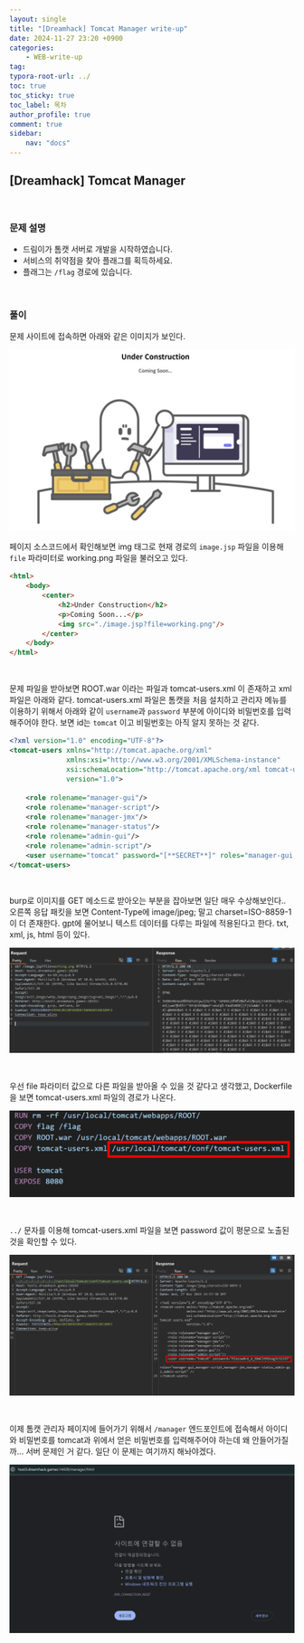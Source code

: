 ```yaml
---
layout: single
title: "[Dreamhack] Tomcat Manager write-up"
date: 2024-11-27 23:20 +0900
categories: 
    - WEB-write-up
tag:
typora-root-url: ../
toc: true
toc_sticky: true
toc_label: 목차
author_profile: true
comment: true
sidebar:
    nav: "docs"
---
```


## [Dreamhack] Tomcat Manager

<br>

### 문제 설명

- 드림이가 톰캣 서버로 개발을 시작하였습니다.
- 서비스의 취약점을 찾아 플래그를 획득하세요.
- 플래그는 `/flag` 경로에 있습니다.

<br>

### 풀이

문제 사이트에 접속하면 아래와 같은 이미지가 보인다.

<img src="/images/2024-11-27-Tomcat-manager/{8068C30E-9E6C-4E52-9721-B5BFD0F72273}.png" alt="{8068C30E-9E6C-4E52-9721-B5BFD0F72273}" style="zoom: 50%;" />

<br>

페이지 소스코드에서 확인해보면 img 태그로 현재 경로의 `image.jsp` 파일을 이용해 `file` 파라미터로 working.png 파일을 불러오고 있다.

```html
<html>
    <body>
        <center>
            <h2>Under Construction</h2>
            <p>Coming Soon...</p>
            <img src="./image.jsp?file=working.png"/>
        </center>
    </body>
</html>
```

<br>

문제 파일을 받아보면 ROOT.war 이라는 파일과 tomcat-users.xml 이 존재하고 xml 파일은 아래와 같다. tomcat-users.xml 파일은 톰캣을 처음 설치하고 관리자 메뉴를 이용하기 위해서 아래와 같이 `username`과 `password` 부분에 아이디와 비밀번호를 입력해주어야 한다. 보면 id는 `tomcat` 이고 비밀번호는 아직 알지 못하는 것 같다.

```xml
<?xml version="1.0" encoding="UTF-8"?>
<tomcat-users xmlns="http://tomcat.apache.org/xml"
              xmlns:xsi="http://www.w3.org/2001/XMLSchema-instance"
              xsi:schemaLocation="http://tomcat.apache.org/xml tomcat-users.xsd"
              version="1.0">

    <role rolename="manager-gui"/>
    <role rolename="manager-script"/>
    <role rolename="manager-jmx"/>
    <role rolename="manager-status"/>
    <role rolename="admin-gui"/>
    <role rolename="admin-script"/>
    <user username="tomcat" password="[**SECRET**]" roles="manager-gui,manager-script,manager-jmx,manager-status,admin-gui,admin-script" />  
</tomcat-users>
```

<br>

burp로 이미지를 GET 메소드로 받아오는 부분을 잡아보면 일단 매우 수상해보인다.. 오른쪽 응답 패킷을 보면 Content-Type에 image/jpeg; 말고 charset=ISO-8859-1이 더 존재한다. gpt에 물어보니 텍스트 데이터를 다루는 파일에 적용된다고 한다. txt, xml, js, html 등이 있다. 

![{40332243-42A8-40B8-B696-C4A2841FB8BC}](/images/2024-11-27-Tomcat-manager/{40332243-42A8-40B8-B696-C4A2841FB8BC}.png)

<br>

우선 file 파라미터 값으로 다른 파일을 받아올 수 있을 것 같다고 생각했고, Dockerfile을 보면 tomcat-users.xml 파일의 경로가 나온다.

![{3EFDE539-E739-4123-85D8-EBCA554CA878}](/images/2024-11-27-Tomcat-manager/{3EFDE539-E739-4123-85D8-EBCA554CA878}.png)

<br>

`../` 문자를 이용해 tomcat-users.xml 파일을 보면 password 값이 평문으로 노출된 것을 확인할 수 있다.

![{7C5515A9-FC1A-406A-A115-80919479BD67}](/images/2024-11-27-Tomcat-manager/{7C5515A9-FC1A-406A-A115-80919479BD67}.png)

<br>

이제 톰캣 관리자 페이지에 들어가기 위해서 `/manager` 엔드포인트에 접속해서 아이디와 비밀번호를 tomcat과 위에서 얻은 비밀번호를 입력해주어야 하는데 왜 안들어가질까... 서버 문제인 거 같다. 일단 이 문제는 여기까지 해놔야겠다.

![{3EFACCFD-50CC-4B6C-BB56-43FE54E628FE}](/images/2024-11-27-Tomcat-manager/{3EFACCFD-50CC-4B6C-BB56-43FE54E628FE}.png)